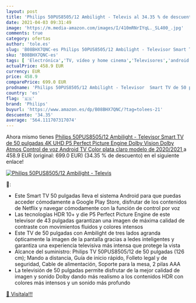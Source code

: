 ```yaml
---
layout: post
title: 'Philips 50PUS8505/12 Ambilight - Televis al 34.35 % de descuento'
date: 2021-04-03 09:31:49
image: 'https://m.media-amazon.com/images/I/410mRNrIYqL._SL400_.jpg'
comments: true
category: ofertas
author: 'tole.es'
slug: 'B08BHX7QNC-es Philips 50PUS8505/12 Ambilight - Televisor Smart TV de 50...'
sku: 'B08BHX7QNC-es'
tags: [ 'Electrónica','TV, vídeo y home cinema','Televisores','android','philips', ]
actualPrice: 458.9 EUR
currency: EUR
price: 458.9
comparePrice: 699.0 EUR
prodname: 'Philips 50PUS8505/12 Ambilight - Televisor  Smart TV de 50 pulgadas  4K UHD  P5 Perfect Picture Engine  Dolby Vision  Dolby Atmos  Control de voz  Android TV   Color plata claro  modelo de 2020/2021 '
country: 'es'
flag: '🇪🇸'
brand: 'Philips'
buyurl: 'https://www.amazon.es/dp/B08BHX7QNC/?tag=tolees-21'
descuento: '34.35'
average: '564.111707317074'
---
```


Ahora mismo tienes [Philips 50PUS8505/12 Ambilight - Televisor  Smart TV de 50 pulgadas  4K UHD  P5 Perfect Picture Engine  Dolby Vision  Dolby Atmos  Control de voz  Android TV   Color plata claro  modelo de 2020/2021 ](https://www.amazon.es/dp/B08BHX7QNC/?tag=tolees-21) a 458.9 EUR (original: 699.0 EUR) (34.35 %  de descuento) en el siguiente enlace!

[![Philips 50PUS8505/12 Ambilight - Televis](https://m.media-amazon.com/images/I/410mRNrIYqL._SL400_.jpg)](https://www.amazon.es/dp/B08BHX7QNC/?tag=tolees-21)

🔎:

- Este Smart TV 50 pulgadas lleva el sistema Android para que puedas acceder cómodamente a Google Play Store, disfrutar de los contenidos de Netflix y navegar cómodamente con la función de control por voz
- Las tecnologías HDR 10+ y die P5 Perfect Picture Engine de este televisor de 43 pulgadas garantizan una imagen de máxima calidad de contraste con movimientos fluidos y colores intensos
- Este TV de 50 pulgadas con Ambilight de tres lados agranda ópticamente la imagen de la pantalla gracias a ledes inteligentes y garantiza una experiencia televisiva más intensa que protege la vista
- Alcance del suministro: Philips TV 50PUS8505/12 de 50 pulgadas (126 cm); Mando a distancia, Guía de inicio rápido, Folleto legal y de seguridad, Cable de alimentación, Soporte para la mesa, 2 pilas AAA
- La televisión de 50 pulgadas permite disfrutar de la mejor calidad de imagen y sonido Dolby dando más realismo a los contenidos HDR con colores más intensos y un sonido más profundo

[🛒 Visítala!!!](https://www.amazon.es/dp/B08BHX7QNC/?tag=tolees-21)

